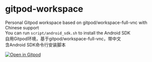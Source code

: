 # gitpod-workspace

Personal Gitpod workspace based on gitpod/workspace-full-vnc with Chinese support  
You can run `script/android_sdk.sh` to install the Android SDK  
自用Gitpod环境，基于gitpod/workspace-full-vnc，带中文  
含Android SDK命令行安装脚本  

[![Open in Gitpod](https://gitpod.io/button/open-in-gitpod.svg)](https://gitpod.io/#https://github.com/wh201906/gitpod-workspace)
